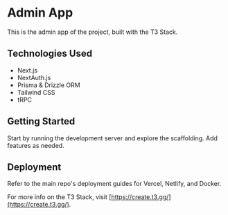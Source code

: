 # Admin App

This is the admin app of the project, built with the T3 Stack.

## Technologies Used

- Next.js
- NextAuth.js
- Prisma & Drizzle ORM
- Tailwind CSS
- tRPC

## Getting Started

Start by running the development server and explore the scaffolding. Add
features as needed.

## Deployment

Refer to the main repo's deployment guides for Vercel, Netlify, and Docker.

For more info on the T3 Stack, visit
[https://create.t3.gg/](https://create.t3.gg/).
